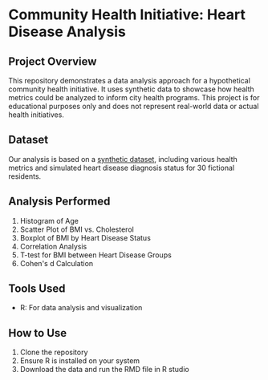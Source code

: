# Community Health Initiative: Heart Disease Analysis

## Project Overview
This repository demonstrates a data analysis approach for a hypothetical community health initiative. It uses synthetic data to showcase how health metrics could be analyzed to inform city health programs. This project is for educational purposes only and does not represent real-world data or actual health initiatives.

## Dataset
Our analysis is based on a [synthetic dataset](https://www.kaggle.com/datasets/johnkiriba/health-and-heart-disease-risk-factors), including various health metrics and simulated heart disease diagnosis status for 30 fictional residents.

## Analysis Performed
1. Histogram of Age
2. Scatter Plot of BMI vs. Cholesterol
3. Boxplot of BMI by Heart Disease Status
4. Correlation Analysis
5. T-test for BMI between Heart Disease Groups
6. Cohen's d Calculation

## Tools Used
- R: For data analysis and visualization

## How to Use
1. Clone the repository
2. Ensure R is installed on your system
3. Download the data and run the RMD file in R studio

